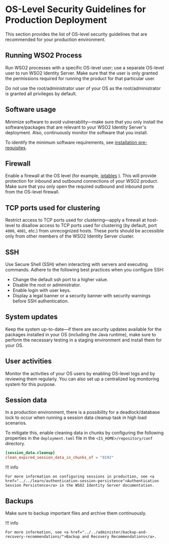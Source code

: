 # OS-Level Security Guidelines for Production Deployment


This section provides the list of OS-level security guidelines that are recommended for your production environment.

## Running WSO2 Process

Run WSO2 processes with a specific OS-level user; use a separate OS-level user to run WSO2 Identity Server. Make sure that the user is only granted the permissions required for running the product for that particular user. 

Do not use the root/administrator user of your OS as the root/administrator is granted all privileges by default.

## Software usage

Minimize software to avoid vulnerability—make sure that you only install the software/packages that are relevant to your WSO2 Identity Server's deployment. Also, continuously monitor the software that you install.

To identify the minimum software requirements, see <a href="../../setup/installation-prerequisites">installation pre-requisites</a>. 

## Firewall

Enable a firewall at the OS level (for example, [iptables](https://help.ubuntu.com/community/IptablesHowTo) ). This will provide protection for inbound and outbound connections of your WSO2 product. Make sure that you only open the required outbound and inbound ports from the OS-level firewall.


## TCP ports used for clustering

Restrict access to TCP ports used for clustering—apply a firewall at host-level to disallow access to TCP ports used for clustering (by default, port `4000`, `4001`, etc.) from unrecognized hosts. These ports should be accessible only from other members of the WSO2 Identity Server cluster.

## SSH

Use Secure Shell (SSH) when interacting with servers and executing commands. Adhere to the following best practices when you configure SSH:

-	Change the default ssh port to a higher value.
-	Disable the root or administrator.
-	Enable login with user keys.
-	Display a legal banner or a security banner with security warnings before SSH authentication.

## System updates

Keep the system up-to-date—if there are security updates available for the packages installed in your OS (including the Java runtime), make sure to perform the necessary testing in a staging environment and install them for your OS.

## User activities 

Monitor the activities of your OS users by enabling OS-level logs and by reviewing them regularly. You can also set up a centralized log monitoring system for this purpose.

## Session data

In a production environment, there is a possibility for a deadlock/database lock to occur when running a session data cleanup task in high load scenarios. 

To mitigate this, enable cleaning data in chunks by configuring the following properties in the `deployment.toml` file in the `<IS_HOME>/repository/conf` directory.  

``` toml
[session_data.cleanup]
clean_expired_session_data_in_chunks_of = "8192"
```

!!! info 
	
	For more information on configuring sessions in production, see <a href="../../learn/authentication-session-persistence">Authentication Session Persistence</a> in the WSO2 Identity Server documentation.


## Backups

Make sure to backup important files and archive them continuously.

!!! info

	For more information, see <a href="../../administer/backup-and-recovery-recommendations/">Backup and Recovery Recommendations</a>.
